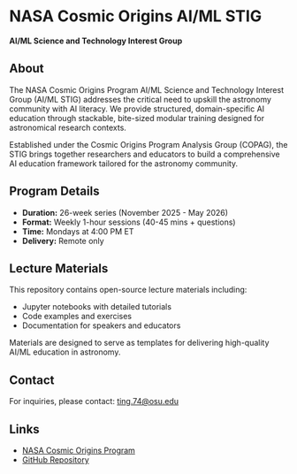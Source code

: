 # NASA Cosmic Origins AI/ML STIG

**AI/ML Science and Technology Interest Group**

## About

The NASA Cosmic Origins Program AI/ML Science and Technology Interest Group (AI/ML STIG) addresses the critical need to upskill the astronomy community with AI literacy. We provide structured, domain-specific AI education through stackable, bite-sized modular training designed for astronomical research contexts.

Established under the Cosmic Origins Program Analysis Group (COPAG), the STIG brings together researchers and educators to build a comprehensive AI education framework tailored for the astronomy community.

## Program Details

- **Duration:** 26-week series (November 2025 - May 2026)
- **Format:** Weekly 1-hour sessions (40-45 mins + questions)
- **Time:** Mondays at 4:00 PM ET
- **Delivery:** Remote only

## Lecture Materials

This repository contains open-source lecture materials including:
- Jupyter notebooks with detailed tutorials
- Code examples and exercises
- Documentation for speakers and educators

Materials are designed to serve as templates for delivering high-quality AI/ML education in astronomy.

## Contact

For inquiries, please contact: ting.74@osu.edu

## Links

- [NASA Cosmic Origins Program](https://cor.gsfc.nasa.gov/)
- [GitHub Repository](https://github.com/tingyuansen/NASA_AI_ML_STIG)
